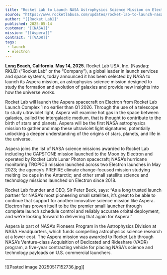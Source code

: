 ```yaml
---
title: "Rocket Lab to Launch NASA Astrophysics Science Mission on Electron to Study Galaxy Evolution"
source: "https://www.rocketlabusa.com/updates/rocket-lab-to-launch-nasa-astrophysics-science-mission-on-electron-to-study-galaxy-evolution/"
author: "[[Rocket Lab]]"
published: 2025-05-14
customer: "[[NASA]]"
mission: "[[Aspera]]"
contract: "[[VADR]]"
tags:
 - launch
 - electron
---
```


**Long Beach, California. May 14, 2025.** Rocket Lab USA, Inc. (Nasdaq: RKLB) (“Rocket Lab” or the “Company”), a global leader in launch services and space systems, today announced it has been selected by NASA to launch its Aspera mission, an astrophysics science mission designed to study the formation and evolution of galaxies and provide new insights into how the universe works.

Rocket Lab will launch the Aspera spacecraft on Electron from Rocket Lab Launch Complex 1 no earlier than Q1 2026. Through the use of a telescope to study ultraviolet light, Aspera will examine hot gas in the space between galaxies, called the intergalactic medium, that is thought to contribute to the birth of stars and planets. Aspera will be the first NASA astrophysics mission to gather and map these ultraviolet light signatures, potentially unlocking a deeper understanding of the origins of stars, planets, and life in the universe.

Aspera joins the list of NASA science missions awarded to Rocket Lab including the CAPSTONE mission launched to the Moon by Electron and operated by Rocket Lab’s Lunar Photon spacecraft; NASA’s hurricane monitoring TROPICS mission launched across two Electron launches in May 2023; the agency’s PREFIRE climate change-focused mission studying melting ice caps in the Antarctic; and other small satellite science and technology missions launched on Electron since 2018.

Rocket Lab founder and CEO, Sir Peter Beck, says: “As a long trusted launch partner for NASA’s most pioneering small satellites, it’s great to be able to continue that support for another innovative science mission like Aspera. Electron has proven itself to be the premier small launcher through complete launch schedule control and reliably accurate orbital deployment, and we’re looking forward to delivering that again for Aspera.”

Aspera is part of NASA’s Pioneers Program in the Astrophysics Division at NASA Headquarters, which funds compelling astrophysics science research at a lower cost. The Aspera mission was awarded to Rocket Lab through NASA’s Venture-class Acquisition of Dedicated and Rideshare (VADR) program, a five-year contracting vehicle for placing NASA’s science and technology payloads on U.S. commercial launchers.

---

![[Pasted image 20250517152736.jpg]]